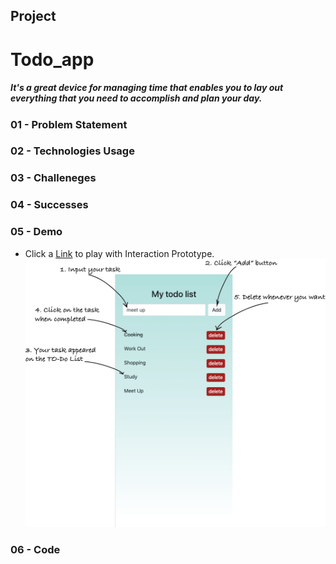 ## Project

# Todo_app
##### It's a great device for managing time that enables you to lay out everything that you need to accomplish and plan your day.

### 01 - Problem Statement
### 02 - Technologies Usage
### 03 - Challeneges
### 04 - Successes
### 05 - Demo
- Click a [Link](https://teddy-photesri.github.io/Todo_app/) to play with Interaction Prototype.
![Image](/images/instruction.png "Image")
### 06 - Code


